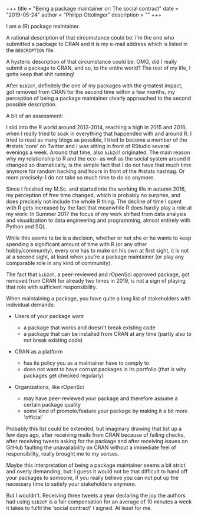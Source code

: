 +++
title = "Being a package maintainer or: The social contract"
date = "2019-05-24"
author = "Philipp Ottolinger"
description = ""
+++

I am a \(R) package maintainer. 

A rational description of that circumstance could be: I'm the one who submitted a package to CRAN and it is my e-mail address which is listed in the `DESCRIPTION` file.

A hysteric description of that circumstance could be: OMG, did I really submit a package to CRAN, and so, to the entire world? The rest of my life, I gotta keep that shit running!

After `bib2df`, definitely the one of my packages with the greatest impact, got removed from CRAN for the second time within a few months, my perception of being a package maintainer clearly approached to the second possible description.

A bit of an assessment:

I slid into the R world around 2013-2014, reaching a high in 2015 and 2016, when I really tried to soak in everything that happended with and around R. I tried to read as many blogs as possible, I tried to become a member of the #rstats 'core' on Twitter and I was sitting in front of RStudio several evenings a week. Around that time, also `bib2df` originated. The main reason why my relationship to R and the eco- as well as the social system around it changed so dramatically, is the simple fact that I do not have that much time anymore for random hacking and hours in front of the #rstats hashtag. Or more precisely: I do not take so much time to do so anymore. 

Since I finished my M.Sc. and started into the working life in autumn 2016, my perception of free time changed, which is probably no surprise, and does precisely not include the whole R thing. The decline of time I spent with R gets increased by the fact that meanwhile R does hardly play a role at my work: In Summer 2017 the focus of my work shifted from data analysis and visualization to data engineering and programming, almost entirely with Python and SQL.

While this seems to be is a decision, whether or not she or he wants to keep spending a significant amount of time with R (or any other hobby/community), every one has to make on his own at first sight, it is not at a second sight, at least when you're a package maintainer (or play any comparable role in any kind of community).

The fact that `bib2df`, a peer-reviewed and rOpenSci approved package, got removed from CRAN for already two times in 2019, is not a sign of playing that role with sufficient responsibility.

When maintaining a package, you have quite a long list of stakeholders with individual demands:

* Users of your package want
  * a package that works and doesn't break existing code
  * a package that can be installed from CRAN at any time (partly also to not break existing code)

* CRAN as a platform
  * has its policy you as a maintainer have to comply to
  * does not want to have corrupt packages in its portfolio (that is why packages get checked regularly)

* Organizations, like rOpenSci
  * may have peer-reviewed your package and therefore assume a certain package quality
  * some kind of promote/feature your package by making it a bit more 'official'

Probably this list could be extended, but imaginary drawing that list up a few days ago, after receiving mails from CRAN because of failing checks, after receiving tweets asking for the package and after receiving issues on GitHub faulting the unavailability on CRAN without a immediate feel of responsibility, really brought me to my senses.
 
Maybe this interpretation of being a package maintainer seems a bit strict and overly demanding, but: I guess it would not be that difficult to hand off your packages to someone, if you really believe you can not put up the necessary time to satisfy your stakeholders anymore. 

But I wouldn't. Receiving three tweets a year declaring the joy the authors had using `bib2df` is a fair compensation for an average of 10 minutes a week it takes to fulfil the 'social contract' I signed. At least for me.
